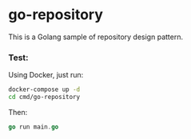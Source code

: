 # go-repository

This is a Golang sample of repository design pattern.

### Test:

Using Docker, just run:

```sh
docker-compose up -d
cd cmd/go-repository
```
Then:

```go
go run main.go
```
